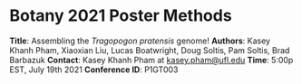# Botany 2021 Poster Methods
__Title__: Assembling the _Tragopogon pratensis_ genome!
__Authors__: Kasey Khanh Pham, Xiaoxian Liu, Lucas Boatwright, Doug Soltis, Pam Soltis, Brad Barbazuk
__Contact__: Kasey Khanh Pham at kasey.pham@ufl.edu
__Time__: 5:00p EST, July 19th 2021
__Conference ID__: P1GT003

## 
